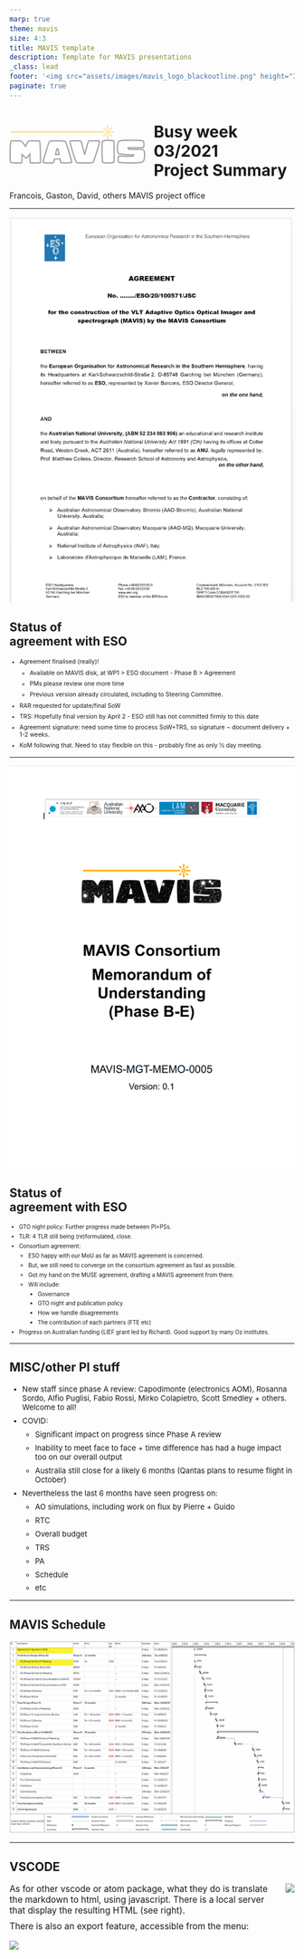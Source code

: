 ```yaml
---
marp: true
theme: mavis
size: 4:3
title: MAVIS template
description: Template for MAVIS presentations
_class: lead
footer: '<img src="assets/images/mavis_logo_blackoutline.png" height="30px">'
paginate: true
---
```


<style>
</style>

<img src="assets/images/mavis_logo_blackoutline.png" style="display:inline;float:left;margin-right:15px;margin-top:30px;opacity: 40%;" width="240px">



# Busy week 03/2021<br/>Project Summary



<div class="authors">

Francois, Gaston, David, others
MAVIS project office
</div>

---
![bg right](assets/images/mavis_agreement_front_page.png)
<style scoped>li { margin-top: 0.6em; }</style>
## Status of<br/>agreement with ESO

<div style="font-size:75%">

- Agreement finalised (really)!
  - Available on MAVIS disk, at WP1 > ESO document - Phase B > Agreement
  - PMs please review one more time
  - Previous version already circulated, including to Steering Committee.
- RAR requested for update/final SoW
- TRS: Hopefully final version by April 2 - ESO still has not committed firmly to this date
- Agreement signature: need some time to process SoW+TRS, so signature ~ document delivery + 1-2 weeks.
- KoM following that. Need to stay flexible on this - probably fine as only ½ day meeting.
</div>


---
![bg right](assets/images/mavis_mou.png)
<style scoped>li { margin-top: 0.6em; }</style>
## Status of<br/>agreement with ESO

<div style="font-size:70%">

- GTO night policy: Further progress made between PI+PSs.
- TLR: 4 TLR still being (re)formulated, close.
- Consortium agreement: 
  - ESO happy with our MoU as far as MAVIS agreement is concerned.
  - But, we still need to converge on the consortium agreement as fast as possible. 
  - Got my hand on the MUSE agreement, drafting a MAVIS agreement from there.
  - Will include:
    - Governance
    - GTO night and publication policy
    - How we handle disagreements
    - The contribution of each partners (FTE etc)
- Progress on Australian funding (LIEF grant led by Richard). Good support by many Oz institutes.
</div>


---
## MISC/other PI stuff


<div style="font-size: 95%;">

- New staff since phase A review: Capodimonte (electronics AOM), Rosanna Sordo, Alfio Puglisi, Fabio Rossi, Mirko Colapietro, Scott Smedley + others. Welcome to all!
- COVID:
  - Significant impact on progress since Phase A review
  - Inability to meet face to face + time difference has had a huge impact too on our overall output
  - Australia still close for a likely 6 months (Qantas plans to resume flight in October)
- Nevertheless the last 6 months have seen progress on:
  - AO simulations, including work on flux by Pierre + Guido
  - RTC
  - Overall budget
  - TRS
  - PA
  - Schedule
  - etc
</div>

---
## MAVIS Schedule

![w:780](assets/images/mavis_schedule.png)

---
<style scoped>
p { margin-top: 0.6em; }
</style>
## VSCODE

<div style="font-size: 110%;">

<img src="assets/images/Screenshot_20210401_092630.png" style="display:inline;float:right;margin-left:10px;" height="550px">
As for other vscode or atom package, what they do is translate the markdown to html, using javascript. There is a local server that display the resulting HTML (see right). 

There is also an export feature, accessible from the menu:

<img src="assets/images/Screenshot_20210401_092620.png" style="display:inline;float:left;" height="150px">
</div>

